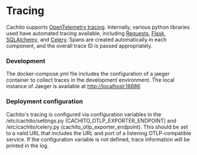 # Tracing

Cachito supports [OpenTelemetry tracing][1].  Internally, various python libraries used have automated tracing available, including [Requests][2], [Flask][3], [SQLAlchemy][4], and [Celery][5].  Spans are created automatically in each component, and the overall trace ID is passed appropriately. 

### Development

The docker-compose.yml file includes the configuration of a jaeger container to collect traces in the development environment.   The local instance of Jaeger is available at [http://localhost:16686][6]

### Deployment configuration

Cachito's tracing is configured via configuration variables in the /etc/cachito/settings.py (CACHITO_OTLP_EXPORTER_ENDPOINT) and /etc/cachito/celery.py (cachito_otlp_exporter_endpoint). 
This should be set to a valid URL that includes the URL and port of a listening OTLP-compatible service. 
If the configuration variable is not defined, trace information will be printed in the log.



[1]: https://opentelemetry.io/docs/concepts/signals/traces/
[2]: https://pypi.org/project/opentelemetry-instrumentation-requests/
[3]: https://pypi.org/project/opentelemetry-instrumentation-flask/
[4]: https://pypi.org/project/opentelemetry-instrumentation-sqlalchemy/
[5]: https://pypi.org/project/opentelemetry-instrumentation-celery/
[6]: https://localhost:16686/
